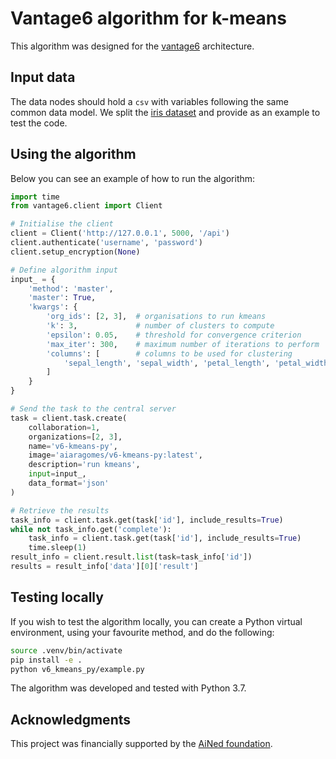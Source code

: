 # Vantage6 algorithm for k-means

This algorithm was designed for the [vantage6](https://vantage6.ai/) 
architecture. 

## Input data

The data nodes should hold a `csv` with variables following the same common 
data model. We split the [iris dataset](https://archive.ics.uci.edu/dataset/53/iris)
and provide as an example to test the code.

## Using the algorithm

Below you can see an example of how to run the algorithm:

``` python
import time
from vantage6.client import Client

# Initialise the client
client = Client('http://127.0.0.1', 5000, '/api')
client.authenticate('username', 'password')
client.setup_encryption(None)

# Define algorithm input
input_ = {
    'method': 'master',
    'master': True,
    'kwargs': {
        'org_ids': [2, 3],  # organisations to run kmeans
        'k': 3,             # number of clusters to compute
        'epsilon': 0.05,    # threshold for convergence criterion
        'max_iter': 300,    # maximum number of iterations to perform
        'columns': [        # columns to be used for clustering
            'sepal_length', 'sepal_width', 'petal_length', 'petal_width'
        ]
    }
}

# Send the task to the central server
task = client.task.create(
    collaboration=1,
    organizations=[2, 3],
    name='v6-kmeans-py',
    image='aiaragomes/v6-kmeans-py:latest',
    description='run kmeans',
    input=input_,
    data_format='json'
)

# Retrieve the results
task_info = client.task.get(task['id'], include_results=True)
while not task_info.get('complete'):
    task_info = client.task.get(task['id'], include_results=True)
    time.sleep(1)
result_info = client.result.list(task=task_info['id'])
results = result_info['data'][0]['result']
```

## Testing locally

If you wish to test the algorithm locally, you can create a Python virtual 
environment, using your favourite method, and do the following:

``` bash
source .venv/bin/activate
pip install -e .
python v6_kmeans_py/example.py
```

The algorithm was developed and tested with Python 3.7.

## Acknowledgments

This project was financially supported by the
[AiNed foundation](https://ained.nl/over-ained/).
